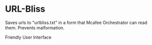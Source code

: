 # URL-Bliss

Saves urls to "urlbliss.txt" in a form that Mcafee Orchestrator can read them.
Prevents malformation.

Friendly User Interface
